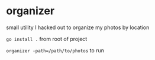 # organizer
small utility I hacked out to organize my photos by location

`go install .` from root of project

`organizer -path=/path/to/photos` to run
